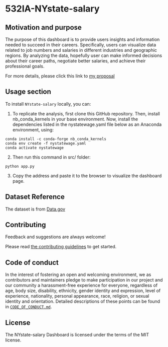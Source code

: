 # 532IA-NYstate-salary

## Motivation and purpose

The purpose of this dashboard is to provide users insights and information needed to succeed in their careers. Specifically, users can visualize data related to job numbers and salaries in different industries and geographic regions. By analyzing the data, hopefully user can make informed decisions about their career paths, negotiate better salaries, and achieve their professional goals.

For more details, please click this link to [my proposal](https://github.com/vincentho32/532IA-NYstate-salary/blob/main/proposal.md)

## Usage section


To install `NYstate-salary` locally, you can:

1. To replicate the analysis, first clone this GitHub repository. Then, install nb_conda_kernels in your base environment. Now, install the dependencies listed in the nystatewage.yaml file below as an Anaconda environment, using:

```{r}
conda install -c conda-forge nb_conda_kernels
conda env create -f nystatewage.yaml
conda activate nystatewage
```

2. Then run this command in src/ folder:

```{r}
python app.py
```
3. Copy the address and paste it to the browser to visualize the dashboard page.


## Dataset Reference

The dataset is from [Data.gov](https://catalog.data.gov/dataset/occupational-employment-statistics)


## Contributing

Feedback and suggestions are always welcome! 

Please read [the contributing guidelines](https://github.com/vincentho32/532IA-NYstate-salary/blob/main/CONTRIBUTING.md)
to get started.
## Code of conduct

In the interest of fostering an open and welcoming environment, we as contributors and maintainers pledge to make participation in our project and our community a harassment-free experience for everyone, regardless of age, body size, disability, ethnicity, gender identity and expression, level of experience, nationality, personal appearance, race, religion, or sexual identity and orientation. Detailed descriptions
of these points can be found in [`CODE_OF_CONDUCT.md`](https://github.com/vincentho32/532IA-NYstate-salary/blob/main/CODE_OF_CONDUCT.md).

## License
The NYstate-salary Dashboard is licensed under the terms of the MIT license.
